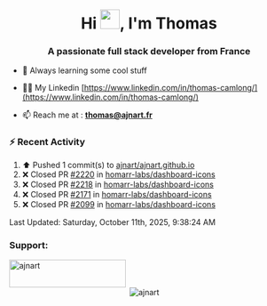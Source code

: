 <h1 align="center">Hi <img height="35px" src="https://raw.githubusercontent.com/MartinHeinz/MartinHeinz/master/wave.gif" width="35px"/>, I'm Thomas</h1>
<h3 align="center">A passionate full stack developer from France</h3>

- 🌱 Always learning some cool stuff 

- 👨‍💻 My Linkedin [https://www.linkedin.com/in/thomas-camlong/](https://www.linkedin.com/in/thomas-camlong/)

- 📫 Reach me at : **thomas@ajnart.fr**

### :zap: Recent Activity

<!--RECENT_ACTIVITY:start-->
1. ⬆️ Pushed 1 commit(s) to [ajnart/ajnart.github.io](https://github.com/ajnart/ajnart.github.io)<br>
2. ❌ Closed PR [#2220](https://github.com/homarr-labs/dashboard-icons/pull/2220) in [homarr-labs/dashboard-icons](https://github.com/homarr-labs/dashboard-icons)<br>
3. ❌ Closed PR [#2218](https://github.com/homarr-labs/dashboard-icons/pull/2218) in [homarr-labs/dashboard-icons](https://github.com/homarr-labs/dashboard-icons)<br>
4. ❌ Closed PR [#2171](https://github.com/homarr-labs/dashboard-icons/pull/2171) in [homarr-labs/dashboard-icons](https://github.com/homarr-labs/dashboard-icons)<br>
5. ❌ Closed PR [#2099](https://github.com/homarr-labs/dashboard-icons/pull/2099) in [homarr-labs/dashboard-icons](https://github.com/homarr-labs/dashboard-icons)<br>
<!--RECENT_ACTIVITY:end-->

<!--RECENT_ACTIVITY:last_update-->
Last Updated: Saturday, October 11th, 2025, 9:38:24 AM
<!--RECENT_ACTIVITY:last_update_end-->
<h3 align="left">Support:</h3>
<p><a href="https://ko-fi.com/ajnart"> <img align="left" src="https://cdn.ko-fi.com/cdn/kofi3.png?v=3" height="50" width="210" alt="ajnart" /></a></p><br><br>

<p>&nbsp;<img align="center" src="https://github-readme-stats.vercel.app/api?username=ajnart&show_icons=true&theme=tokyonight&locale=en" alt="ajnart" /></p>
